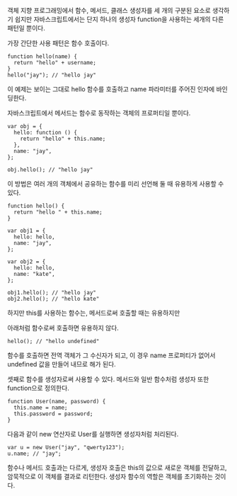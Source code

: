 객체 지향 프로그래밍에서 함수, 메서드, 클래스 생성자를 세 개의 구분된 요소로 생각하기 쉽지만 자바스크립트에서는 단지 하나의 생성자 function을 사용하는 세개의 다른 패턴일 뿐이다.

가장 간단한 사용 패턴은 함수 호출이다.

```tsx
function hello(name) {
  return "hello" + username;
}
hello("jay"); // "hello jay"
```

이 예제는 보이는 그대로 hello 함수를 호출하고 name 파라미터를 주어진 인자에 바인딩한다.

자바스크립트에서 메서드는 함수로 동작하는 객체의 프로퍼티일 뿐이다.

```tsx
var obj = {
  hello: function () {
    return "hello" + this.name;
  },
  name: "jay",
};

obj.hello(); // "hello jay"
```

이 방법은 여러 개의 객체에서 공유하는 함수를 미리 선언해 둘 때 유용하게 사용할 수 있다.

```tsx
function hello() {
  return "hello " + this.name;
}

var obj1 = {
  hello: hello,
  name: "jay",
};

var obj2 = {
  hello: hello,
  name: "kate",
};

obj1.hello(); // "hello jay"
obj2.hello(); // "hello kate"
```

하지만 this를 사용하는 함수는, 메서드로써 호출할 때는 유용하지만

아래처럼 함수로써 호출하면 유용하지 않다.

```tsx
hello(); // "hello undefined"
```

함수를 호출하면 전역 객체가 그 수신자가 되고, 이 경우 name 프로퍼티가 없어서 undefined 값을 만들어 내므로 해가 된다.

셋째로 함수를 생성자로써 사용할 수 있다. 메서드와 일반 함수처럼 생성자 또한 function으로 정의한다.

```tsx
function User(name, password) {
  this.name = name;
  this.password = password;
}
```

다음과 같이 new 연산자로 User를 실행하면 생성자처럼 처리된다.

```tsx
var u = new User("jay", "qwerty123");
u.name; // "jay";
```

함수나 메서드 호출과는 다르게, 생성자 호출은 this의 값으로 새로운 객체를 전달하고, 암묵적으로 이 객체를 결과로 리턴한다. 생성자 함수의 역할은 객체를 초기화하는 것이다.

